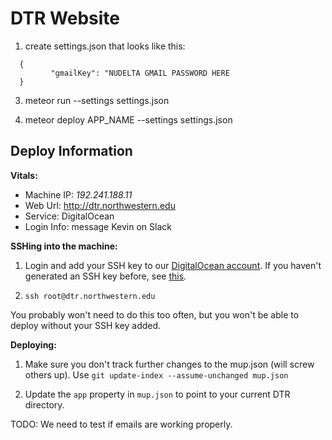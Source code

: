 DTR Website
==============

1. create settings.json that looks like this:

```
  {
         "gmailKey": "NUDELTA GMAIL PASSWORD HERE
  }
```

3. meteor run --settings settings.json

4. meteor deploy APP_NAME --settings settings.json

## Deploy Information

**Vitals:**
* Machine IP: _192.241.188.11_
* Web Url: http://dtr.northwestern.edu
* Service: DigitalOcean
* Login Info: message Kevin on Slack

**SSHing into the machine:**
1. Login and add your SSH key to our [DigitalOcean account](https://cloud.digitalocean.com/settings/security). If you haven't generated an SSH key before, see [this](https://www.digitalocean.com/community/tutorials/how-to-set-up-ssh-keys--2).

2. `ssh root@dtr.northwestern.edu`

You probably won't need to do this too often, but you won't be able to deploy without your SSH key added.

**Deploying:**
1. Make sure you don't track further changes to the mup.json (will screw others up). Use `git update-index --assume-unchanged mup.json`

2. Update the `app` property in `mup.json` to point to your current DTR directory.

TODO: We need to test if emails are working properly.
